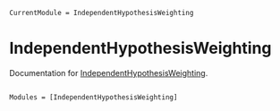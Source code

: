 ```@meta
CurrentModule = IndependentHypothesisWeighting
```

# IndependentHypothesisWeighting

Documentation for [IndependentHypothesisWeighting](https://github.com/nignatiadis/IndependentHypothesisWeighting.jl).

```@index
```

```@autodocs
Modules = [IndependentHypothesisWeighting]
```
